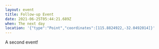 ```yaml
---
layout: event
title: Follow-up Event
date: 2021-06-25T05:44:21.689Z
when: The next day
location: '{"type":"Point","coordinates":[115.8824922,-32.0492014]}'
---
```

A second event!